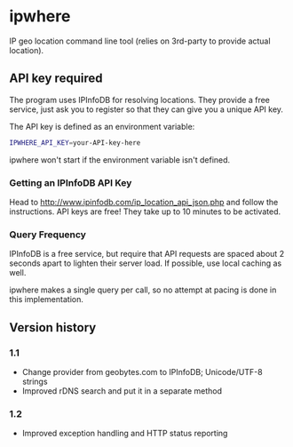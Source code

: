 # ipwhere

IP geo location command line tool (relies on 3rd-party to provide actual
location).


## API key required

The program uses IPInfoDB for resolving locations.  They provide a free service,
just ask you to register so that they can give you a unique API key.

The API key is defined as an environment variable:

```bash
IPWHERE_API_KEY=your-API-key-here
```

ipwhere won't start if the environment variable isn't defined.


### Getting an IPInfoDB API Key

Head to http://www.ipinfodb.com/ip_location_api_json.php and follow the
instructions.  API keys are free!  They take up to 10 minutes to be activated.


### Query Frequency

IPInfoDB is a free service, but require that API requests are spaced about 2
seconds apart to lighten their server load.  If possible, use local caching as
well.

ipwhere makes a single query per call, so no attempt at pacing is done in this
implementation.


## Version history

### 1.1
*   Change provider from geobytes.com to IPInfoDB; Unicode/UTF-8 strings
*   Improved rDNS search and put it in a separate method

### 1.2

*   Improved exception handling and HTTP status reporting

